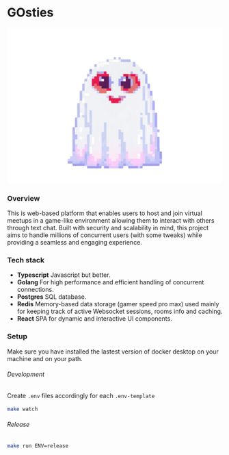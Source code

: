 # GOsties

![gosty](./ui/public/gosty.png)

### Overview

This is web-based platform that enables users to host and join virtual meetups in a game-like environment allowing them to interact with others through text chat. Built with security and scalability in mind, this project aims to handle millions of concurrent users (with some tweaks) while providing a seamless and engaging experience.

### Tech stack

<!-- - **Apache Kafka** A cluster of brokers to handle XXXX
- **Zookeper** For the kafka brokers to coordinate with each other. -->

- **Typescript** Javascript but better.
- **Golang** For high performance and efficient handling of concurrent connections.
- **Postgres** SQL database.
- **Redis** Memory-based data storage (gamer speed pro max) used mainly for keeping track of active Websocket sessions, rooms info and caching.
- **React** SPA for dynamic and interactive UI components.

### Setup

Make sure you have installed the lastest version of docker desktop on your machine and on your path.

###### Development

Create `.env` files accordingly for each `.env-template`

```sh
make watch
```

###### Release

```sh
make run ENV=release
```
